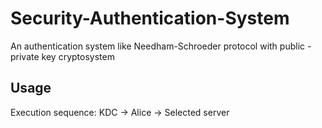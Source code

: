 # Security-Authentication-System
An authentication system like Needham-Schroeder protocol with public - private key cryptosystem


## Usage
Execution sequence:
  KDC -> Alice -> Selected server
